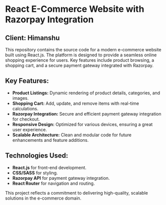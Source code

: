 # React E-Commerce Website with Razorpay Integration

## Client: Himanshu

This repository contains the source code for a modern e-commerce website built using React.js. The platform is designed to provide a seamless online shopping experience for users. Key features include product browsing, a shopping cart, and a secure payment gateway integrated with Razorpay.

## Key Features:
- **Product Listings:** Dynamic rendering of product details, categories, and images.
- **Shopping Cart:** Add, update, and remove items with real-time calculations.
- **Razorpay Integration:** Secure and efficient payment gateway integration for checkout.
- **Responsive Design:** Optimized for various devices, ensuring a great user experience.
- **Scalable Architecture:** Clean and modular code for future enhancements and feature additions.

## Technologies Used:
- **React.js** for front-end development.
- **CSS/SASS** for styling.
- **Razorpay API** for payment gateway integration.
- **React Router** for navigation and routing.

This project reflects a commitment to delivering high-quality, scalable solutions in the e-commerce domain.
